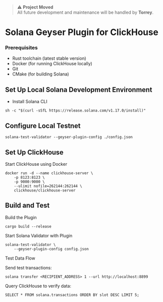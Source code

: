 > ⚠️ **Project Moved**   
> All future development and maintenance will be handled by **Torrey**.

# Solana Geyser Plugin for ClickHouse
### Prerequisites
- Rust toolchain (latest stable version)
- Docker (for running ClickHouse locally)
- Git
- CMake (for building Solana)

## Set Up Local Solana Development Environment
- Install Solana CLI
```
sh -c "$(curl -sSfL https://release.solana.com/v1.17.0/install)"
```

## Configure Local Testnet
```
solana-test-validator --geyser-plugin-config ./config.json
```

## Set Up ClickHouse
Start ClickHouse using Docker
```
docker run -d --name clickhouse-server \
    -p 8123:8123 \
    -p 9000:9000 \
    --ulimit nofile=262144:262144 \
    clickhouse/clickhouse-server
```

## Build and Test
Build the Plugin
```
cargo build --release
```
Start Solana Validator with Plugin
```
solana-test-validator \
    --geyser-plugin-config config.json
```
Test Data Flow

Send test transactions:

```
solana transfer <RECIPIENT_ADDRESS> 1 --url http://localhost:8899
````

Query ClickHouse to verify data:

```
SELECT * FROM solana.transactions ORDER BY slot DESC LIMIT 5;
```
